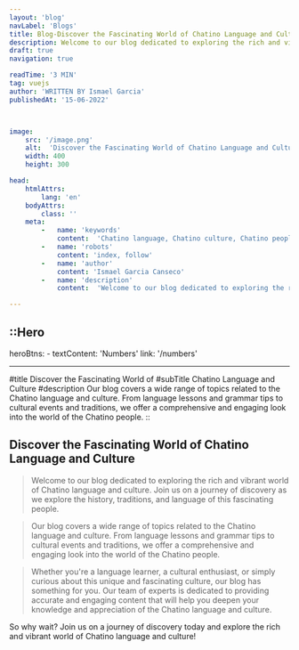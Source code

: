 ```yaml
---
layout: 'blog'
navLabel: 'Blogs'
title: Blog-Discover the Fascinating World of Chatino Language and Culture
description: Welcome to our blog dedicated to exploring the rich and vibrant world of Chatino language and culture. Join us on a journey of discovery as we explore the history, traditions, and language of this fascinating people.
draft: true
navigation: true

readTime: '3 MIN'
tag: vuejs
author: 'WRITTEN BY Ismael Garcia'
publishedAt: '15-06-2022'



image:
    src: '/image.png'
    alt:  'Discover the Fascinating World of Chatino Language and Culture'
    width: 400
    height: 300

head:
    htmlAttrs:
        lang: 'en'
    bodyAttrs:
        class: ''
    meta:
        -   name: 'keywords'
            content:  'Chatino language, Chatino culture, Chatino people, language blog, cultural blog'
        -   name: 'robots'
            content: 'index, follow'
        -   name: 'author'
            content: 'Ismael Garcia Canseco'
        -   name: 'description'
            content:  'Welcome to our blog dedicated to exploring the rich and vibrant world of Chatino language and culture. Join us on a journey of discovery as we explore the history, traditions, and language of this fascinating people.'

---
```

::Hero
---

heroBtns:
    -
        textContent: 'Numbers'
        link: '/numbers'


---
#title
Discover the Fascinating World of
#subTitle
Chatino Language and Culture
#description
Our blog covers a wide range of topics related to the Chatino language and culture. From language lessons and grammar tips to cultural events and traditions, we offer a comprehensive and engaging look into the world of the Chatino people.
::






<div class='prose text-center mx-auto'>


## Discover the Fascinating World of Chatino Language and Culture

> Welcome to our blog dedicated to exploring the rich and vibrant world of Chatino language and culture. Join us on a journey of discovery as we explore the history, traditions, and language of this fascinating people.

> Our blog covers a wide range of topics related to the Chatino language and culture. From language lessons and grammar tips to cultural events and traditions, we offer a comprehensive and engaging look into the world of the Chatino people.

> Whether you're a language learner, a cultural enthusiast, or simply curious about this unique and fascinating culture, our blog has something for you. Our team of experts is dedicated to providing accurate and engaging content that will help you deepen your knowledge and appreciation of the Chatino language and culture.

So why wait? Join us on a journey of discovery today and explore the rich and vibrant world of Chatino language and culture!

</div>


